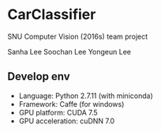 # CarClassifier
SNU Computer Vision (2016s) team project

Sanha Lee	Soochan Lee	Yongeun Lee

## Develop env
- Language: Python 2.7.11 (with miniconda)
- Framework: Caffe (for windows)
- GPU platform: CUDA 7.5
- GPU acceleration: cuDNN 7.0
